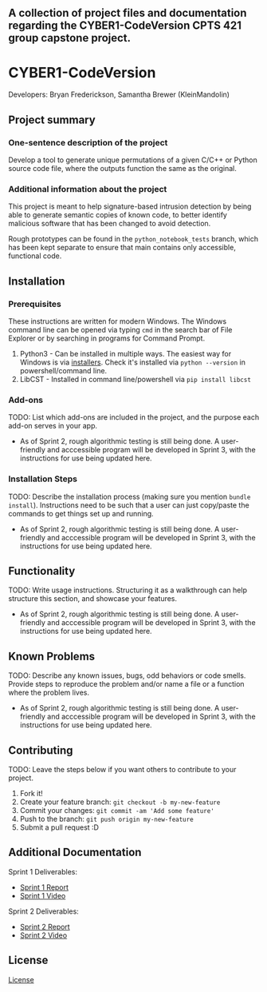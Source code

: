 ## A collection of project files and documentation regarding the CYBER1-CodeVersion CPTS 421 group capstone project. ## 

# CYBER1-CodeVersion

Developers: Bryan Frederickson, Samantha Brewer (KleinMandolin)

## Project summary

### One-sentence description of the project

Develop a tool to generate unique permutations of a given C/C++ or Python source code file, where the outputs function the same as the original.

### Additional information about the project

This project is meant to help signature-based intrusion detection by being able to generate semantic copies of known code, to better identify malicious software that has been changed to avoid detection.

Rough prototypes can be found in the `python_notebook_tests` branch, which has been kept separate to ensure that main contains only accessible, functional code.

## Installation

### Prerequisites
These instructions are written for modern Windows. The Windows command line can be opened via typing ```cmd``` in the search bar of File Explorer or by searching in programs for Command Prompt.
1. Python3 - Can be installed in multiple ways. The easiest way for Windows is via [installers](https://www.python.org/downloads/windows/). Check it's installed via ```python --version``` in powershell/command line.
2. LibCST - Installed in command line/powershell via ```pip install libcst```

### Add-ons

TODO: List which add-ons are included in the project, and the purpose each add-on serves in your app.
- As of Sprint 2, rough algorithmic testing is still being done. A user-friendly and acccessible program will be developed in Sprint 3, with the instructions for use being updated here.

### Installation Steps

TODO: Describe the installation process (making sure you mention `bundle install`).
Instructions need to be such that a user can just copy/paste the commands to get things set up and running. 
- As of Sprint 2, rough algorithmic testing is still being done. A user-friendly and acccessible program will be developed in Sprint 3, with the instructions for use being updated here.


## Functionality

TODO: Write usage instructions. Structuring it as a walkthrough can help structure this section,
and showcase your features.
- As of Sprint 2, rough algorithmic testing is still being done. A user-friendly and acccessible program will be developed in Sprint 3, with the instructions for use being updated here.


## Known Problems

TODO: Describe any known issues, bugs, odd behaviors or code smells. 
Provide steps to reproduce the problem and/or name a file or a function where the problem lives.
- As of Sprint 2, rough algorithmic testing is still being done. A user-friendly and acccessible program will be developed in Sprint 3, with the instructions for use being updated here.


## Contributing

TODO: Leave the steps below if you want others to contribute to your project.

1. Fork it!
2. Create your feature branch: `git checkout -b my-new-feature`
3. Commit your changes: `git commit -am 'Add some feature'`
4. Push to the branch: `git push origin my-new-feature`
5. Submit a pull request :D

## Additional Documentation

Sprint 1 Deliverables:
  * [Sprint 1 Report](https://github.com/BryanFrederickson/CYBER1-CodeVersion/blob/a25a48244798548cd4a268eccc165d2b1de35dab/Sprints/Sprint%201/Sprint%201%20Report.md)
  * [Sprint 1 Video](https://youtu.be/1v400lVrzvU)

Sprint 2 Deliverables:
  * [Sprint 2 Report](https://github.com/BryanFrederickson/CYBER1-CodeVersion/blob/6e0719cde0e0347c24d3416c51d3eb0ba2188fb2/Sprints/Sprint%202/Sprint%202%20Report.md)
  * [Sprint 2 Video](https://youtu.be/h4OGVBQQoWc)

## License

[License](./LICENSE)
